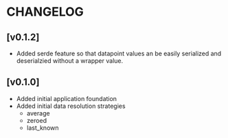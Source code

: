 # CHANGELOG

## [v0.1.2]
- Added serde feature so that datapoint values an be easily serialized and deserialzied without a wrapper value.

## [v0.1.0]
- Added initial application foundation
- Added initial data resolution strategies
  - average
  - zeroed
  - last_known
